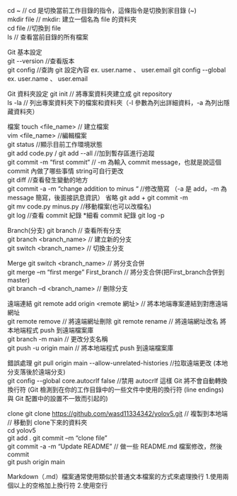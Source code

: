 cd ~  // cd 是切換當前工作目錄的指令，這條指令是切換到家目錄 (~)  
mkdir file  // mkdir: 建立一個名為 file 的資料夾  
cd file  //切換到 file  
ls  // 查看當前目錄的所有檔案  

Git 基本設定  
git --version  //查看版本  
git config <key>  //查詢 git 設定內容 <key> ex. user.name 、 user.email
git config --global <key>  ex. user.name 、 user.email

Git 資料夾設定
git init  // 將專案資料夾建立成 git repository  
ls -la  // 列出專案資料夾下的檔案和資料夾（-l 參數為列出詳細資料，-a 為列出隱藏資料夾）  

檔案 
touch <file_name>  // 建立檔案  
vim <file_name>  //編輯檔案  
git status  //顯示目前工作環境狀態  
git add code.py / git add --all  //加到暫存區進行追蹤  
git commit -m “first commit“  // -m 為輸入 commit message，也就是說這個 commit 內做了哪些事情 string可自行更改  
git diff //查看發生變動的地方  
git commit -a -m “change addition to minus “  //修改簡寫 （-a 是 add，-m 為 message 簡寫，後面接訊息資訊） 省略 git add + git commit -m  
git mv code.py minus.py  //移動檔案(也可以改檔名)  
git log  //查看 commit 紀錄 *細看 commit 紀錄 git log -p  

Branch(分支)
git branch  // 查看所有分支  
git branch <branch_name>  // 建立新的分支  
git switch <branch_name>  // 切換主分支  

Merge
git switch <branch_name>  // 將分支合併  
git merge –m “first merge” First_branch // 將分支合併(把First_branch合併到master)  
git branch –d <branch_name> // 刪除分支  

遠端連結
git remote add origin <remote 網址>  // 將本地端專案連結到對應遠端網址  
git remote remove // 將遠端網址刪除
git remote rename // 將遠端網址改名
將本地端程式 push 到遠端檔案庫  
git branch -m main  // 更改分支名稱  
git push -u origin main  // 將本地端程式 push 到遠端檔案庫  

錯誤處理
git pull origin main --allow-unrelated-histories  //拉取遠端更改 (本地分支落後於遠端分支)  
git config --global core.autocrlf false  //禁用 autocrlf 這樣 Git 將不會自動轉換換行符 (Git 檢測到在你的工作目錄中的一些文件中使用的換行符 (line endings) 與 Git 配置中的設置不一致而引起的)  

clone
git clone https://github.com/wasd11334342/yolov5.git // 複製到本地端  
// 移動到 clone下來的資料夾  
cd yolov5  
git add .
git commit –m “clone file”  
git commit -a -m “Update README” // 做一些 README.md 檔案修改，然後 commit  
git push origin main  

Markdown（.md）檔案通常使用類似於普通文本檔案的方式來處理換行 1.使用兩個以上的空格加上換行符 2.使用空行
